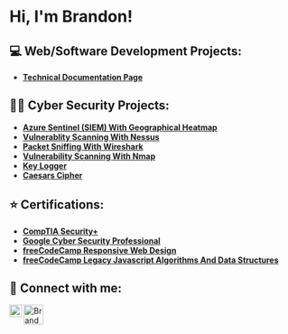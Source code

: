 <h1>Hi, I'm Brandon! </h1>

<h2> 💻 Web/Software Development Projects:</h2>

- <b>[Technical Documentation Page](https://github.com/bman33609/Technical-Documentation-Page)</b>



  


 <h2>👨‍💻 Cyber Security Projects:</h2>
 
- <b>[Azure Sentinel (SIEM) With Geographical Heatmap](https://github.com/bman33609/Azure-Sentinel-SIEM-With-Geographical-Heatmap)</b>
- <b>[Vulnerablity Scanning With Nessus](https://github.com/bman33609/Vulnerability-Scanning-With-Nessus)</b>
- <b>[Packet Sniffing With Wireshark](https://github.com/bman33609/Packet-Sniffing-With-Wireshark)</b>
- <b>[Vulnerability Scanning With Nmap](https://github.com/bman33609/Vulnerability-Scanning-With-Nmap/blob/main/README.md)</b>
- <b>[Key Logger](https://github.com/bman33609/Key-Logger)</b>
- <b>[Caesars Cipher](https://github.com/bman33609/Caesars-Cipher/tree/main)</b>
  
<h2>⭐ Certifications:</h2>

- <b>[CompTIA Security+](https://www.credly.com/badges/94c0403f-dcfe-4f83-a5df-5b0747a5dfe8/public_url)</b>
- <b>[Google Cyber Security Professional](https://www.credly.com/badges/79aab2c8-08d9-4e25-90eb-9650a1ac3627/linked_in_profile)</b>
- <b>[freeCodeCamp Responsive Web Design](https://freecodecamp.org/certification/Jaxxx1176/responsive-web-design)</b>
- <b>[freeCodeCamp  Legacy Javascript Algorithms And Data Structures](https://freecodecamp.org/certification/Jaxxx1176/javascript-algorithms-and-data-structures)</b>

<h2> 🤳 Connect with me:</h2>

[<img align="left" alt="BrandonJason | LinkedIn" width="22px" src="https://cdn.jsdelivr.net/npm/simple-icons@v3/icons/linkedin.svg" />][linkedin]
[<img align="left" alt="BrandonJason | freeCodeCamp" width="35px" src="https://cdn.rawgit.com/Deftwun/e3756a8b518cbb354425/raw/6584db8babd6cbc4ecb35ed36f0d184a506b979e/free-code-camp-logo.svg" />][freeCodeCamp]


[freeCodeCamp]: https://www.freecodecamp.org/Jaxxx1176
[linkedin]: https://www.linkedin.com/in/bjason95


